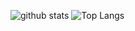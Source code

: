 <p align="left"> 
  <img alt="github stats" src="https://github-readme-stats.vercel.app/api?username=MasakiChujyo&count_private=true&theme=tokyonight&show_icons=ture" />
  <img alt="Top Langs" src="https://github-readme-stats.vercel.app/api/top-langs/?username=MasakiChujyo&layout=compact&count_private=true&show_icons=true&theme=tokyonight" />
</p>
